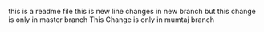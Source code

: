 this is a readme file
this is new line changes in new branch
but this change is only in master branch
This Change is only in mumtaj branch 
